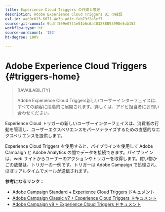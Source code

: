 ```yaml
---
title: Experience Cloud Triggers の作成と管理
description: Adobe Experience Cloud Triggers UI の確認
exl-id: aad9c013-6671-4e3b-adfc-fab79f2a3ef7
source-git-commit: 9cdff509e07f1e01b6c6a403288093998e5db152
workflow-type: ht
source-wordcount: '152'
ht-degree: 100%

---
```


# Adobe Experience Cloud Triggers {#triggers-home}

>[!AVAILABILITY]
>
>Adobe Experience Cloud Triggers新しいユーザーインターフェイスは、すべての顧客に段階的に展開されます。詳しくは、アドビ担当者にお問い合わせください。

Experience Cloud トリガーの新しいユーザーインターフェイスは、消費者の行動を管理し、ユーザーエクスペリエンスをパーソナライズするための直感的なエクスペリエンスを提供します。

Experience Cloud Triggers を使用すると、パイプラインを使用して Adobe Campaign と Adobe Analytics の間でデータを接続できます。パイプラインは、web サイトからユーザーのアクションやトリガーを取得します。買い物かごの放棄は、トリガーの一例です。トリガーは Adobe Campaign で処理され、ほぼリアルタイムでメールが送信されます。

**参考になるリンク：**

* [Adobe Campaign Standard + Experience Cloud Triggers ドキュメント](https://experienceleague.adobe.com/docs/campaign-standard/using/integrating-with-adobe-cloud/working-with-campaign-and-triggers/about-adobe-experience-cloud-triggers.html?lang=ja)
* [Adobe Campaign Classic v7 + Experience Cloud Triggers ドキュメント](https://experienceleague.adobe.com/docs/campaign-classic/using/integrating-with-adobe-experience-cloud/experience-triggers/about-triggers.html?lang=ja)
* [Adobe Campaign v8 + Experience Cloud Triggers ドキュメント](https://experienceleague.adobe.com/docs/campaign/campaign-v8/connect/ac-triggers.html?lang=ja)
